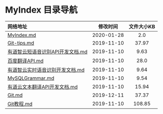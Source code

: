 # MyIndex 目录导航

| 网络地址  | 修改时间 | 文件大小KB |
| :-- | :-: | :-: |
| [MyIndex.md](https://github.com/Chendemo12/KnowledgeGraph/wiki/MyIndex) | 2020-01-28 | 2.0 |
| [Git-tips.md](https://github.com/Chendemo12/KnowledgeGraph/wiki/Git-tips) | 2019-11-10 | 37.97 |
| [有道智云短语音识别API开发文档.md](https://github.com/Chendemo12/KnowledgeGraph/wiki/有道智云短语音识别API开发文档) | 2019-11-10 | 9.63 |
| [百度翻译API.md](https://github.com/Chendemo12/KnowledgeGraph/wiki/百度翻译API) | 2019-11-10 | 28.0 |
| [有道智云实时语音识别开发文档.md](https://github.com/Chendemo12/KnowledgeGraph/wiki/有道智云实时语音识别开发文档) | 2019-11-10 | 9.64 |
| [MySQLGrammar.md](https://github.com/Chendemo12/KnowledgeGraph/wiki/MySQLGrammar) | 2019-11-10 | 9.54 |
| [有道云文本翻译API开发文档.md](https://github.com/Chendemo12/KnowledgeGraph/wiki/有道云文本翻译API开发文档) | 2019-11-10 | 15.94 |
| [Git.md](https://github.com/Chendemo12/KnowledgeGraph/wiki/Git) | 2019-12-11 | 37.37 |
| [Git教程.md](https://github.com/Chendemo12/KnowledgeGraph/wiki/Git教程) | 2019-11-10 | 108.85 |
